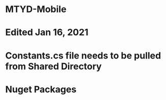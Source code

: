 # MTYD-Mobile
# Edited Jan 16, 2021


# Constants.cs file needs to be pulled from Shared Directory
# Nuget Packages